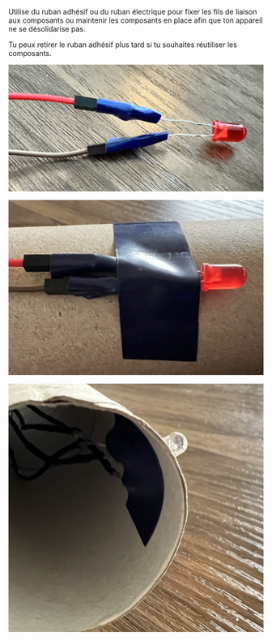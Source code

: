 Utilise du ruban adhésif ou du ruban électrique pour fixer les fils de liaison aux composants ou maintenir les composants en place afin que ton appareil ne se désolidarise pas.

Tu peux retirer le ruban adhésif plus tard si tu souhaites réutiliser les composants.

![Une LED rouge avec des fils de liaison connectés à chaque patte. Du ruban électrique est enroulé autour de la connexion pour les maintenir ensemble.](images/taped-wires.png)

![Une LED rouge avec des fils de liaison connectés à chaque patte. Du ruban électrique est enroulé sur les pattes de la LED près de la tête pour maintenir la LED en place sur le carton.](images/taped-component.png)

![Une LED RVB avec des fils de liaison soudés à chaque patte. La LED est montée dans un tube en carton dont les pattes dépassent à l'arrière. Du ruban électrique est enroulé sur les pattes de la LED pour les maintenir au tube.](images/taped-mount.png)
